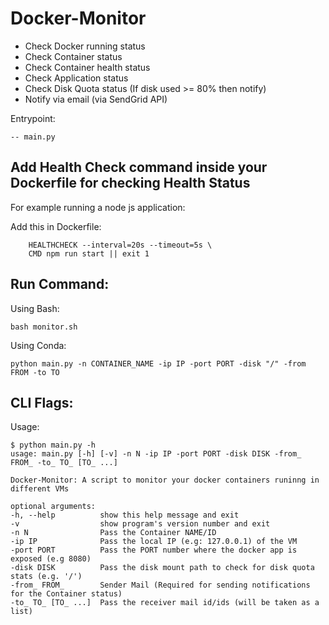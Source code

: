 # Docker-Monitor
- Check Docker running status
- Check Container status
- Check Container health status
- Check Application status
- Check Disk Quota status (If disk used >= 80% then notify)
- Notify via email (via SendGrid API)


Entrypoint: 
    
    -- main.py

## Add Health Check command inside your Dockerfile for checking Health Status
For example running a node js application:

Add this in Dockerfile:

        HEALTHCHECK --interval=20s --timeout=5s \
        CMD npm run start || exit 1

## Run Command:
Using Bash:

    bash monitor.sh
    
Using Conda:

    python main.py -n CONTAINER_NAME -ip IP -port PORT -disk "/" -from FROM -to TO

## CLI Flags:
Usage:

    $ python main.py -h
    usage: main.py [-h] [-v] -n N -ip IP -port PORT -disk DISK -from_ FROM_ -to_ TO_ [TO_ ...]

    Docker-Monitor: A script to monitor your docker containers runinng in different VMs

    optional arguments:
    -h, --help          show this help message and exit
    -v                  show program's version number and exit
    -n N                Pass the Container NAME/ID
    -ip IP              Pass the local IP (e.g: 127.0.0.1) of the VM
    -port PORT          Pass the PORT number where the docker app is exposed (e.g 8080)
    -disk DISK          Pass the disk mount path to check for disk quota stats (e.g. '/')
    -from_ FROM_        Sender Mail (Required for sending notifications for the Container status)
    -to_ TO_ [TO_ ...]  Pass the receiver mail id/ids (will be taken as a list)
